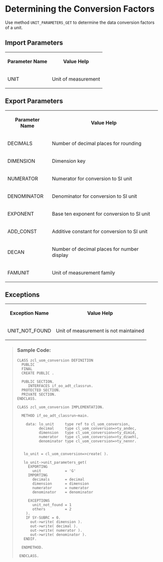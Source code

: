 <!-- loiob4f5ab1001f847c8a129d717ef5e9356 -->

# Determining the Conversion Factors

Use method `UNIT_PARAMETERS_GET` to determine the data conversion factors of a unit.



<a name="loiob4f5ab1001f847c8a129d717ef5e9356__section_nnt_k4m_rlb"/>

## Import Parameters

<a name="loiob4f5ab1001f847c8a129d717ef5e9356__table_utf_j4m_rlb"/>


<table>
<tr>
<th>

Parameter Name



</th>
<th>

Value Help



</th>
</tr>
<tr>
<td>

UNIT



</td>
<td>

Unit of measurement



</td>
</tr>
</table>



<a name="loiob4f5ab1001f847c8a129d717ef5e9356__section_bjl_fpm_rlb"/>

## Export Parameters

<a name="loiob4f5ab1001f847c8a129d717ef5e9356__table_nbs_gpm_rlb"/>


<table>
<tr>
<th>

Parameter Name



</th>
<th>

Value Help



</th>
</tr>
<tr>
<td>

DECIMALS 



</td>
<td>

Number of decimal places for rounding



</td>
</tr>
<tr>
<td>

DIMENSION



</td>
<td>

Dimension key



</td>
</tr>
<tr>
<td>

NUMERATOR



</td>
<td>

Numerator for conversion to SI unit



</td>
</tr>
<tr>
<td>

DENOMINATOR



</td>
<td>

Denominator for conversion to SI unit



</td>
</tr>
<tr>
<td>

EXPONENT



</td>
<td>

Base ten exponent for conversion to SI unit



</td>
</tr>
<tr>
<td>

ADD\_CONST



</td>
<td>

Additive constant for conversion to SI unit



</td>
</tr>
<tr>
<td>

DECAN



</td>
<td>

Number of decimal places for number display



</td>
</tr>
<tr>
<td>

FAMUNIT



</td>
<td>

Unit of measurement family



</td>
</tr>
</table>



<a name="loiob4f5ab1001f847c8a129d717ef5e9356__section_zvl_cqm_rlb"/>

## Exceptions

<a name="loiob4f5ab1001f847c8a129d717ef5e9356__table_jwv_dqm_rlb"/>


<table>
<tr>
<th>

Exception Name



</th>
<th>

Value Help



</th>
</tr>
<tr>
<td>

UNIT\_NOT\_FOUND



</td>
<td>

Unit of measurement is not maintained



</td>
</tr>
</table>

> ### Sample Code:  
> ```lang-abap
> CLASS zcl_uom_conversion DEFINITION
>   PUBLIC
>   FINAL
>   CREATE PUBLIC .
> 
>   PUBLIC SECTION.
>      INTERFACES if_oo_adt_classrun.
>   PROTECTED SECTION.
>   PRIVATE SECTION.
> ENDCLASS.
> 
> CLASS zcl_uom_conversion IMPLEMENTATION.
> 
>   METHOD if_oo_adt_classrun~main.
> 
>     data: lo_unit     type ref to cl_uom_conversion,
>           decimal     type cl_uom_conversion=>ty_andec,
>           dimension   type cl_uom_conversion=>ty_dimid,
>           numerator   type cl_uom_conversion=>ty_dzaehl,
>           denominator type cl_uom_conversion=>ty_nennr.
> 
> 
>    lo_unit = cl_uom_conversion=>create( ).
> 
>    lo_unit->unit_parameters_get(
>      EXPORTING
>        unit           = 'G'
>      IMPORTING
>        decimals       = decimal
>        dimension      = dimension
>        numerator      = numerator
>        denominator    = denominator
> 
>      EXCEPTIONS
>        unit_not_found = 1
>        others         = 2
>     ).
>     IF SY-SUBRC = 0.
>       out->write( dimension ).
>       out->write( decimal ).
>       out->write( numerator ).
>       out->write( denominator ).
>    ENDIF.
> 
>   ENDMETHOD.
> 
>  ENDCLASS.
> 
> ```

